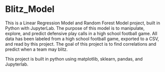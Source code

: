 # Blitz_Model

This is a Linear Regression Model and Random Forest Model project, built in Python with JupyterLab.  The purpose of this model
is to manipulate, explore, and predict defensive play calls in a high school football game.  All data has been labeled from a
high school football game, exported to a CSV, and read by this project.  The goal of this project is to find correlations and
predict when a team may blitz.  

This project is built in python using matplotlib, sklearn, pandas, and Jupyterlab.
